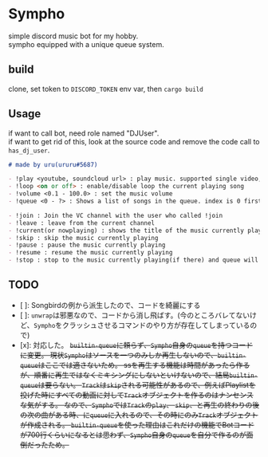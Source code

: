 Sympho
===

simple discord music bot for my hobby.</br>
sympho equipped with a unique queue system.</br>

## build

clone, set token to `DISCORD_TOKEN` env var, then `cargo build`

## Usage
if want to call bot, need role named "DJUser".</br>
if want to get rid of this, look at the source code and remove the code call to `has_dj_user`.</br>

```markdown
# made by uru(ururu#5687)

- !play <youtube, soundcloud url> : play music. supported single video, and playlist
- !loop <on or off> : enable/disable loop the current playing song
- !volume <0.1 - 100.0> : set the music volume
- !queue <0 - ?> : Shows a list of songs in the queue. index is 0 first.

- !join : Join the VC channel with the user who called !join
- !leave : leave from the current channel
- !current(or nowplaying) : shows the title of the music currently playing
- !skip : skip the music currently playing
- !pause : pause the music currently playing
- !resume : resume the music currently playing
- !stop : stop to the music currently playing(if there) and queue will be empty
```

## TODO

- [ ]: Songbirdの例から派生したので、コードを綺麗にする
- [ ]: `unwrap`は邪悪なので、コードから消し飛ばす。(今のところバレてないけど、`Sympho`をクラッシュさせるコマンドのやり方が存在してしまっているので)
- [x]: 対応した。 ~~`builtin-queue`に頼らず、`Sympho`自身の`queue`を持つコードに変更。
現状`Sympho`はソースを一つのみしか再生しないので、`builtin-queue`はここでは適さないため。
ssを再生する機能は時間があったら作るが、順番に再生ではなくミキシングにしないといけないので、結局`builtin-queue`は要らない。
`Track`は`skip`される可能性があるので、例えばPlaylistを投げた時にすべての動画に対して`Track`オブジェクトを作るのはナンセンスな気がする。
なので、`Sympho`では`Track`の`play`、 `skip`、と再生の終わりの後の次の曲がある時、に`queue`に入れるので、その時にのみ`Track`オブジェクトが作成される。
`builtin-queue`を使った理由はこれだけの機能でBotコードが700行くらいになるとは思わず、`Sympho`自身の`queue`を自分で作るのが面倒だったため。~~
